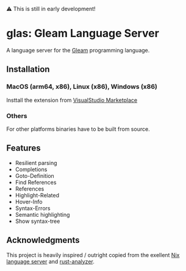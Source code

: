 :warning: This is still in early development!

# glas: Gleam Language Server 

A language server for the [Gleam](https://gleam.run/) programming language.

## Installation

### MacOS (arm64, x86), Linux (x86), Windows (x86) 

Insttall the extension from [VisualStudio Marketplace](https://marketplace.visualstudio.com/items?itemName=maurobalbi.glas-vscode)

### Others

For other platforms binaries have to be built from source.

## Features

- Resilient parsing
- Completions
- Goto-Definition
- Find References
- References
- Highlight-Related
- Hover-Info
- Syntax-Errors
- Semantic highlighting
- Show syntax-tree

## Acknowledgments

This project is heavily inspired / outright copied from the exellent [Nix language server](https://github.com/oxalica/nil) and [rust-analyzer](https://github.com/rust-lang/rust-analyzer).
